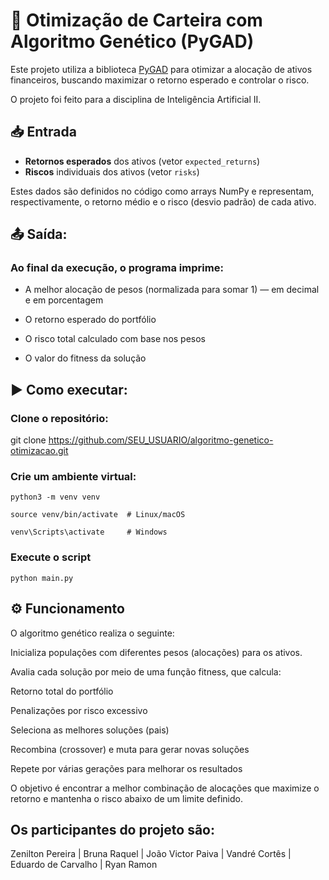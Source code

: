 # 🧬 Otimização de Carteira com Algoritmo Genético (PyGAD)

Este projeto utiliza a biblioteca [PyGAD](https://pygad.readthedocs.io/) para otimizar a alocação de ativos financeiros, buscando maximizar o retorno esperado e controlar o risco.

O projeto foi feito para a disciplina de Inteligência Artificial II.

## 📥 Entrada

- **Retornos esperados** dos ativos (vetor `expected_returns`)
- **Riscos** individuais dos ativos (vetor `risks`)

Estes dados são definidos no código como arrays NumPy e representam, respectivamente, o retorno médio e o risco (desvio padrão) de cada ativo.

## 📤 Saída:

### Ao final da execução, o programa imprime:
  
- A melhor alocação de pesos (normalizada para somar 1) — em decimal e em porcentagem

- O retorno esperado do portfólio

- O risco total calculado com base nos pesos

- O valor do fitness da solução

## ▶️ Como executar:

### Clone o repositório:

git clone https://github.com/SEU_USUARIO/algoritmo-genetico-otimizacao.git

### Crie um ambiente virtual:

```python3 -m venv venv```

```source venv/bin/activate  # Linux/macOS``` 

```venv\Scripts\activate     # Windows``` 

### Execute o script

```python main.py``` 


## ⚙️ Funcionamento

O algoritmo genético realiza o seguinte:

  Inicializa populações com diferentes pesos (alocações) para os ativos.

  Avalia cada solução por meio de uma função fitness, que calcula:
  
  Retorno total do portfólio

  Penalizações por risco excessivo

  Seleciona as melhores soluções (pais)

  Recombina (crossover) e muta para gerar novas soluções

  Repete por várias gerações para melhorar os resultados

O objetivo é encontrar a melhor combinação de alocações que maximize o retorno e mantenha o risco abaixo de um limite definido.

## Os participantes do projeto são:
Zenilton Pereira |
Bruna Raquel |
João Victor Paiva |
Vandré Cortês |
Eduardo de Carvalho |
Ryan Ramon

